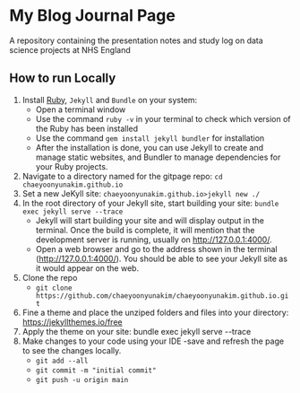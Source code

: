 <!--
instructions followed: https://feb-dain.github.io/how-to-make-my-github-blog/
-->

# My Blog Journal Page

A repository containing the presentation notes and study log on data science projects at NHS England

## How to run Locally

1. Install [Ruby](https://rubyinstaller.org/downloads/), `Jekyll` and `Bundle` on your system:
    - Open a terminal window
    - Use the command `ruby -v` in your terminal to check which version of the Ruby has been installed
    - Use the command `gem install jekyll bundler` for installation
    - After the installation is done, you can use Jekyll to create and manage static websites, and Bundler to manage dependencies for your Ruby projects.
2. Navigate to a directory named for the gitpage repo: `cd chaeyoonyunakim.github.io`
3. Set a new JeKyll site: `chaeyoonyunakim.github.io>jekyll new ./`
4. In the root directory of your Jekyll site, start building your site: `bundle exec jekyll serve --trace`
    - Jekyll will start building your site and will display output in the terminal. Once the build is complete, it will mention that the development server is running, usually on http://127.0.0.1:4000/.
    - Open a web browser and go to the address shown in the terminal (http://127.0.0.1:4000/). You should be able to see your Jekyll site as it would appear on the web.
5. Clone the repo
    - `git clone https://github.com/chaeyoonyunakim/chaeyoonyunakim.github.io.git`
6. Fine a theme and place the unziped folders and files into your directory: https://jekyllthemes.io/free
7. Apply the theme on your site: bundle exec jekyll serve --trace
8. Make changes to your code using your IDE -save and refresh the page to see the changes locally.
    - `git add --all`
    - `git commit -m "initial commit"`
    - `git push -u origin main`
